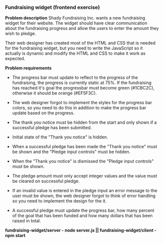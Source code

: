 ### Fundraising widget (frontend exercise)
**Problem description**
Shady Fundraising Inc. wants a new fundraising widget for their website. The widget should have clear communication about the fundraising progress and allow the users to enter the amount they wish to pledge.

Their web designer has created most of the HTML and CSS that is needed for the fundraising widget, but you need to write the JavaScript so it actually is dynamic and modify the HTML and CSS to make it work as expected.

**Problem requirements**
 - The progress bar must update to reflect to the progress of the fundraising, the progress is currently static at 75%. If the fundraising has reached it's goal the progressbar must become green (#1CBC2C), otherwise it should be orange (#EF5F3C).

 - The web designer forgot to implement the styles for the progress bar colors, so you need to do this in addition to make the progress bar update based on the progress.

 - The thank you notice must be hidden from the start and only shown if a successful pledge has been submitted.

 - Initial state of the "Thank you notice" is hidden.

 - When a successful pledge has been made the "Thank you notice" must be shown and the "Pledge input controls" must be hidden.

 - When the "Thank you notice" is dismissed the "Pledge input controls" must be shown.

 - The pledge amount must only accept integer values and the value must be cleared on successful pledge.

 - If an invalid value is entered in the pledge input an error message to the user must be shown, the web designer forgot to think of error handling so you need to implement the design for the it.

 - A successful pledge must update the progress bar, how many percent of the goal that has been funded and how many dollars that has been raised in total.
 
**fundraising-widget/server - node server.js || fundraising-widget/client - npm start**
